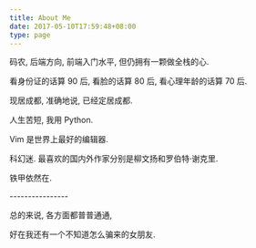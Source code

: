 ```yaml
---
title: About Me
date: 2017-05-10T17:59:48+08:00
type: page
---
```


码农, 后端方向, 前端入门水平, 但仍拥有一颗做全栈的心.

看身份证的话算 90 后, 看脸的话算 80 后, 看心理年龄的话算 70 后.

现居成都, 准确地说, 已经定居成都.

人生苦短, 我用 Python.

Vim 是世界上最好的编辑器.

科幻迷. 最喜欢的国内外作家分别是柳文扬和罗伯特·谢克里.

铁甲依然在.

\-\-\-\-\-\-\-\-\-\-\-\-\-\-\-\-

总的来说, 各方面都普普通通,

好在我还有一个不知道怎么骗来的女朋友.
